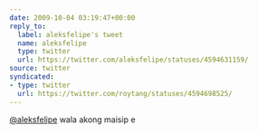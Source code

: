 ```yaml
---
date: 2009-10-04 03:19:47+00:00
reply_to:
  label: aleksfelipe's tweet
  name: aleksfelipe
  type: twitter
  url: https://twitter.com/aleksfelipe/statuses/4594631159/
source: twitter
syndicated:
- type: twitter
  url: https://twitter.com/roytang/statuses/4594698525/
---
```


[@aleksfelipe](https://twitter.com/aleksfelipe/) wala akong maisip e